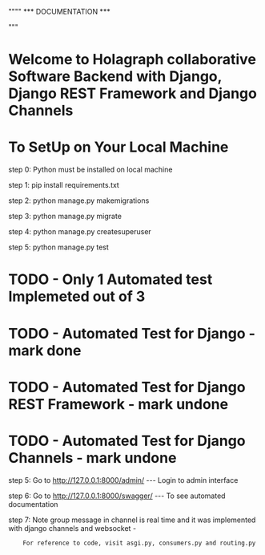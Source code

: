 """"
  ***   DOCUMENTATION *** 

"""


#   Welcome to Holagraph collaborative Software Backend with Django, Django REST Framework and Django Channels #

# To SetUp on Your Local Machine #

step 0: Python must be installed on local machine

step 1: pip install requirements.txt

step 2: python manage.py makemigrations

step 3: python manage.py migrate

step 4: python manage.py createsuperuser

step 5: python manage.py test 

# TODO - Only 1 Automated test Implemeted out of 3
# TODO - Automated Test for Django  - mark done
# TODO - Automated Test for Django REST Framework  - mark undone
# TODO - Automated Test for Django Channels  - mark undone

step 5: Go to http://127.0.0.1:8000/admin/    --- Login to admin interface

step 6: Go to http://127.0.0.1:8000/swagger/   --- To see automated documentation

step 7: Note group message in channel is real time and it was implemented with django channels and websocket - 

        For reference to code, visit asgi.py, consumers.py and routing.py

